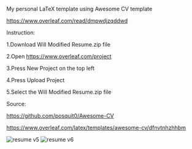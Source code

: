 My personal LaTeX template using Awesome CV template 

https://www.overleaf.com/read/dmpwdjzqddwd


Instruction:

1.Download Will Modified Resume.zip file 

2.Open https://www.overleaf.com/project

3.Press New Project on the top left

4.Press Upload Project

5.Select the Will Modified Resume.zip file 


Source:

https://github.com/posquit0/Awesome-CV

https://www.overleaf.com/latex/templates/awesome-cv/dfnvtnhzhhbm


![resume v5](https://user-images.githubusercontent.com/59489624/182055883-9bd6bcd2-4bd7-43c2-a85b-8be1b0d4bd55.png)
![resume v6](https://user-images.githubusercontent.com/59489624/182055887-c2c568a7-53c7-45b6-9171-b6cc5c74c381.png)
